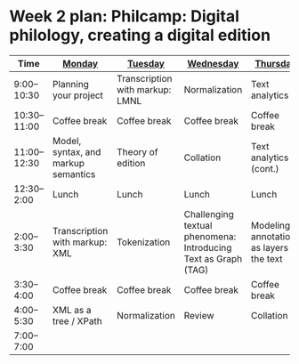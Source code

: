 # Week 2 plan: Philcamp: Digital philology, creating a digital edition

Time | [Monday](week_2_day_1_plan.md) |[Tuesday](week_2_day_2_plan.md) |[Wednesday](week_2_day_3_plan.md) |[Thursday](week_2_day_4_plan.md) |[Friday](week_2_day_5_plan.md) |
---- | ---- | ---- | ---- | ---- | ----
9:00–10:30 |  Planning your project | Transcription with markup: LMNL | Normalization | Text analytics 1 | Text analytics 2 
10:30–11:00 |  Coffee break | Coffee break | Coffee break | Coffee break | Coffee break 
11:00–12:30 |  Model, syntax, and markup semantics | Theory of edition | Collation | Text analytics 1 (cont.) | Text analytics 2 (cont.) 
12:30–2:00 |  Lunch | Lunch | Lunch | Lunch | Lunch 
2:00–3:30 |  Transcription with markup: XML | Tokenization | Challenging textual phenomena: Introducing Text as Graph (TAG) | Modeling: annotations as layers to the text | Queries and XML 
3:30–4:00 |  Coffee break | Coffee break | Coffee break | Coffee break | Coffee break 
4:00–5:30 |  XML as a tree / XPath | Normalization | Review | Collation 2 | Visualization as outcome 
7:00–7:00 |        |       |       |       |       
